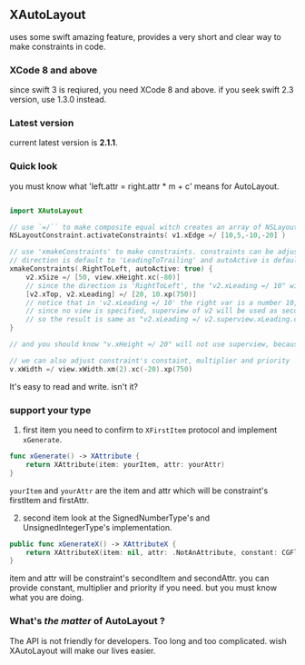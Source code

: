 ## XAutoLayout

uses some swift amazing feature, provides a very short and clear way to make constraints in code.  

### XCode 8 and above

since swift 3 is reqiured, you need XCode 8 and above.
if you seek swift 2.3 version, use 1.3.0 instead.


### Latest version

current latest version is **2.1.1**.

### Quick look

you must know what 'left.attr = right.attr * m + c' means for AutoLayout.

```swift

import XAutoLayout

// use `=/`` to make composite equal witch creates an array of NSLayoutConstraint
NSLayoutConstraint.activateConstraints( v1.xEdge =/ [10,5,-10,-20] )

// use 'xmakeConstraints' to make constraints. constraints can be adjusted by 'direction'
// direction is default to 'LeadingToTrailing' and autoActive is default to 'true' 
xmakeConstraints(.RightToLeft, autoActive: true) {
    v2.xSize =/ [50, view.xHeight.xc(-80)]
    // since the direction is 'RightToLeft', the "v2.xLeading =/ 10" will be adjusted as "v2.xRight =/ -10"
    [v2.xTop, v2.xLeading] =/ [20, 10.xp(750)]
    // notice that in 'v2.xLeading =/ 10' the right var is a number 10, 
    // since no view is specified, superview of v2 will be used as second item, and secondAttr is same as firstAttr.
    // so the result is same as "v2.xLeading =/ v2.superview.xLeading.c(10)"
}

// and you should know "v.xHeight =/ 20" will not use superview, because height and width are dimension not anchor.

// we can also adjust constraint's constaint, multiplier and priority
v.xWidth =/ view.xWidth.xm(2).xc(-20).xp(750)

```

It's easy to read and write. isn't it?

### support your type
1. first item
you need to confirm to `XFirstItem` protocol and implement `xGenerate`.
```swift
func xGenerate() -> XAttribute {
	return XAttribute(item: yourItem, attr: yourAttr)
}
```
`yourItem` and `yourAttr` are the item and attr which will be constraint's firstItem and firstAttr.


2. second item
look at the SignedNumberType's and UnsignedIntegerType's implementation.
```swift
public func xGenerateX() -> XAttributeX {
    return XAttributeX(item: nil, attr: .NotAnAttribute, constant: CGFloat(("\(self)" as NSString).doubleValue))
}
```
item and attr will be constraint's secondItem and secondAttr. 
you can provide constant, multiplier and priority if you need. but you must know what you are doing.

### What's *the matter* of AutoLayout ?

The API is not friendly for developers. Too long and too complicated. wish XAutoLayout will make our lives easier.
